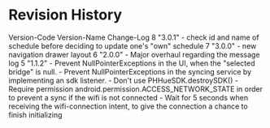 Revision History
================
Version-Code    Version-Name    Change-Log
8               "3.0.1"         - check id and name of schedule before deciding to update one's "own" schedule
7               "3.0.0"         - new navigation drawer layout
6               "2.0.0"         - Major overhaul regarding the message log
5               "1.1.2"         - Prevent NullPointerExceptions in the UI, when the "selected bridge" is null.
                                - Prevent NullPointerExceptions in the syncing service by implementing an sdk listener.
                                - Don't use PHHueSDK.destroySDK()
                                - Require permission android.permission.ACCESS_NETWORK_STATE in order to prevent a sync if the wifi is not connected
                                - Wait for 5 seconds when receiving the wifi-connection intent, to give the connection a chance to finish initializing